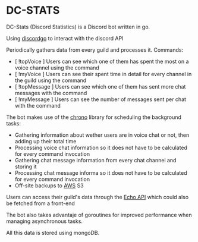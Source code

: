 # DC-STATS

DC-Stats (Discord Statistics) is a Discord bot written in go.

Using [discordgo](https://github.com/bwmarrin/discordgo) to interact with the discord API

Periodically gathers data from every guild and processes it.
Commands:

- [ !topVoice ] Users can see which one of them has spent the most on a voice channel using the command
- [ !myVoice ] Users can see their spent time in detail for every channel in the guild using the command
- [ !topMessage ] Users can see which one of them has sent more chat messages with the command
- [ !myMessage ] Users can see the number of messages sent per chat with the command

The bot makes use of the [chrono](https://github.com/procyon-projects/chrono) library for scheduling the background tasks:

- Gathering information about wether users are in voice chat or not, then adding up their total time
- Processing voice chat information so it does not have to be calculated for every command invocation
- Gathering chat message information from every chat channel and storing it
- Processing chat message informa so it does not have to be calculated for every command invocation
- Off-site backups to [AWS](https://github.com/aws/aws-sdk-go-v2) S3

Users can access their guild's data through the [Echo API](https://github.com/labstack/echo) which could also be fetched from a front-end

The bot also takes advantaje of goroutines for improved performance when managing asynchronous tasks.

All this data is stored using mongoDB.
